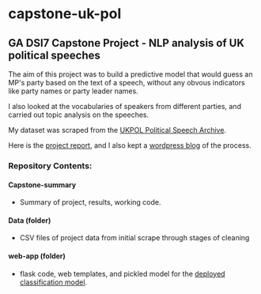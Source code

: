 # capstone-uk-pol
## GA DSI7 Capstone Project - NLP analysis of UK political speeches

The aim of this project was to build a predictive model that would guess an MP's party based on the text of a speech, without any obvous indicators like party names or party leader names.

I also looked at the vocabularies of speakers from different parties, and carried out topic analysis on the speeches.

My dataset was scraped from the <a href='http://www.ukpol.co.uk' target='_blank'>UKPOL Political Speech Archive</a>.

Here is the <a href='https://tobyjdore.github.io/ukpol/project' target='_blank'>project report</a>, and I also kept a <a href='https://mydsblog.home.blog' target='_blank'>wordpress blog</a> of the process.

### Repository Contents:

#### Capstone-summary
- Summary of project, results, working code.

#### Data (folder)
- CSV files of project data from initial scrape through stages of cleaning

#### web-app (folder)
- flask code, web templates, and pickled model for the <a href='http://tobyjdore.pythonanywhere.com'>deployed classification model</a>.
